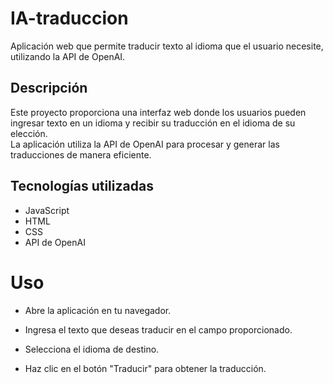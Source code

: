 # IA-traduccion

Aplicación web que permite traducir texto al idioma que el usuario necesite, utilizando la API de OpenAI.

## Descripción

Este proyecto proporciona una interfaz web donde los usuarios pueden ingresar texto en un idioma y recibir su traducción en el idioma de su elección.  
La aplicación utiliza la API de OpenAI para procesar y generar las traducciones de manera eficiente.

## Tecnologías utilizadas

- JavaScript
- HTML
- CSS
- API de OpenAI

# Uso

- Abre la aplicación en tu navegador.

- Ingresa el texto que deseas traducir en el campo proporcionado.

- Selecciona el idioma de destino.

- Haz clic en el botón "Traducir" para obtener la traducción.
